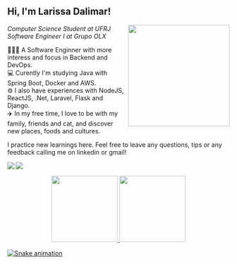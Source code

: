 ## Hi, I'm Larissa Dalimar!

<img align='right' src="https://media.giphy.com/media/ieyl9zmCjO4b4t6qoY/giphy.gif" width="230">

 *Computer Science Student at UFRJ*  
 *Software Engineer I at Grupo OLX*

👩🏿‍💻 A Software Enginner with more interess and focus in Backend and DevOps.</br>
💻 Curently I'm studying Java with Spring Boot, Docker and AWS. </br>
⚙️ I also have experiences with NodeJS, ReactJS, .Net, Laravel, Flask and Django.</br>
✈️ In my free time, I love to be with my family, friends and cat, and discover new places, foods and cultures.</br>

I practice new learnings here. Feel free to leave any questions, tips or any feedback calling me on linkedin or gmail! 

<a href="https://www.linkedin.com/in/larissadalimar/">
    <img
         align="left"
         src="https://img.shields.io/badge/LinkedIn-1C1C1C?style=for-the-badge&logo=linkedin&logoColor=00FFFF"/>
</a>
  <a href="mailto:larissadalimar@gmail.com">
    <img
      align="left"
      src="https://img.shields.io/badge/Gmail-1C1C1C?style=for-the-badge&logo=gmail&logoColor=00FFFF"/>
  </a>
  
  &nbsp;
  &nbsp;
    
  <div align="center">
  <a href="https://github.com/larissadalimar">
  <img height="150em" src="https://github-readme-stats-git-masterrstaa-rickstaa.vercel.app/api?username=larissadalimar&show_icons=true&theme=radical&include_all_commits=true&count_private=true"/>
  <img height="150em" src="https://github-readme-stats-git-masterrstaa-rickstaa.vercel.app/api/top-langs/?username=larissadalimar&layout=compact&langs_count=7&theme=radical"/>
</div>

![Snake animation](https://github.com/larissadalimar/larissadalimar/blob/output/github-contribution-grid-snake.svg)
